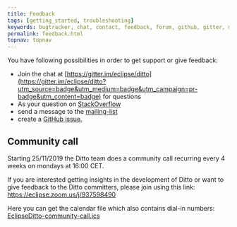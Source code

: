 ```yaml
---
title: Feedback
tags: [getting_started, troubleshooting]
keywords: bugtracker, chat, contact, feedback, forum, github, gitter, mailing-list, questions, support, troubleshooting
permalink: feedback.html
topnav: topnav
---
```


You have following possibilities in order to get support or give feedback:

* Join the chat at [https://gitter.im/eclipse/ditto](https://gitter.im/eclipse/ditto?utm_source=badge&utm_medium=badge&utm_campaign=pr-badge&utm_content=badge) for questions
* As your question on [StackOverflow](https://stackoverflow.com/questions/tagged/eclipse-ditto)
* send a message to the [mailing-list](https://dev.eclipse.org/mailman/listinfo/ditto-dev)
* create a [GitHub issue.](https://github.com/eclipse/ditto/issues)

## Community call

Starting 25/11/2019 the Ditto team does a community call recurring every 4 weeks on mondays at 16:00 CET.

If you are interested getting insights in the development of Ditto or want to give feedback to the Ditto committers, please join using this link: https://eclipse.zoom.us/j/937598490 

Here you can get the calendar file which also contains dial-in numbers: [EclipseDitto-community-call.ics](EclipseDitto-community-call.ics)

